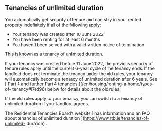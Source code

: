 ##  Tenancies of unlimited duration

You automatically get security of tenure and can stay in your rented property
indefinitely if all of the following apply:

  * Your tenancy was created after 10 June 2022 
  * You have been renting for at least 6 months 
  * You haven't been served with a valid written notice of termination 

This is known as a tenancy of unlimited duration.

If your tenancy was created before 11 June 2022, the previous security of
tenure rules apply until the current 6-year cycle of the tenancy ends. If the
landlord does not terminate the tenancy under the old rules, your tenancy will
automatically become a tenancy of unlimited duration after 6 years. See [ Part
4 and further Part 4 tenancies ](/en/housing/renting-a-home/types-of-
tenancy#l7ed96) below for details about the old rules.

If the old rules apply to your tenancy, you can switch to a tenancy of
unlimited duration if your landlord agrees.

The Residential Tenancies Board’s website [ has information and an FAQ about
tenancies of unlimited duration ](https://www.rtb.ie/tenancies-of-unlimited-
duration) .

